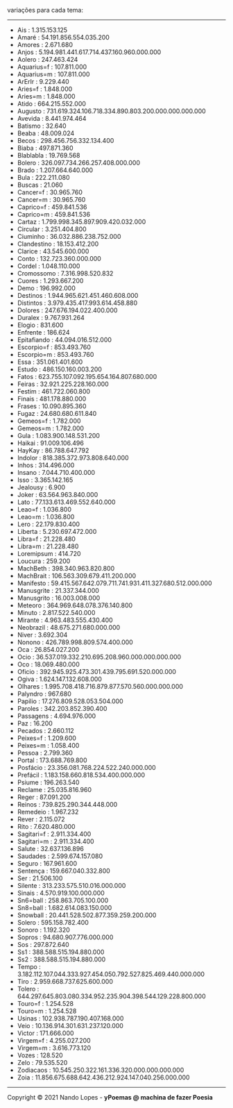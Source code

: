 variações para cada tema:___- Ais : 1.315.153.125- Amaré : 54.191.856.554.035.200- Amores : 2.671.680- Anjos : 5.194.981.441.617.714.437.160.960.000.000- Aolero : 247.463.424- Aquarius=f : 107.811.000- Aquarius=m : 107.811.000- ArErIr : 9.229.440- Aries=f : 1.848.000- Aries=m : 1.848.000- Atido : 664.215.552.000- Augusto : 731.619.324.106.718.334.890.803.200.000.000.000.000- Avevida : 8.441.974.464- Batismo : 32.640- Beaba : 48.009.024- Becos : 298.456.756.332.134.400- Biaba : 497.871.360- Blablabla : 19.769.568- Bolero : 326.097.734.266.257.408.000.000- Brado : 1.207.664.640.000- Bula : 222.211.080- Buscas : 21.060- Cancer=f : 30.965.760- Cancer=m : 30.965.760- Caprico=f : 459.841.536- Caprico=m : 459.841.536- Cartaz : 1.799.998.345.897.909.420.032.000- Circular : 3.251.404.800- Ciuminho : 36.032.886.238.752.000- Clandestino : 18.153.412.200- Clarice : 43.545.600.000- Conto : 132.723.360.000.000- Cordel : 1.048.110.000- Cromossomo : 7.316.998.520.832- Cuores : 1.293.667.200- Demo : 196.992.000- Destinos : 1.944.965.621.451.460.608.000- Distintos : 3.979.435.417.993.614.458.880- Dolores : 247.676.194.022.400.000- Duralex : 9.767.931.264- Elogio : 831.600- Enfrente : 186.624- Epitafiando : 44.094.016.512.000- Escorpio=f : 853.493.760- Escorpio=m : 853.493.760- Essa : 351.061.401.600- Estudo : 486.150.160.003.200- Fatos : 623.755.107.092.195.654.164.807.680.000- Feiras : 32.921.225.228.160.000- Festim : 461.722.060.800- Finais : 481.178.880.000- Frases : 10.090.895.360- Fugaz : 24.680.680.611.840- Gemeos=f : 1.782.000- Gemeos=m : 1.782.000- Gula : 1.083.900.148.531.200- Haikai : 91.009.106.496- HayKay : 86.788.647.792- Indolor : 818.385.372.973.808.640.000- Inhos : 314.496.000- Insano : 7.044.710.400.000- Isso : 3.365.142.165- Jealousy : 6.900- Joker : 63.564.963.840.000- Lato : 77.133.613.469.552.640.000- Leao=f : 1.036.800- Leao=m : 1.036.800- Lero : 22.179.830.400- Liberta : 5.230.697.472.000- Libra=f : 21.228.480- Libra=m : 21.228.480- Loremipsum : 414.720- Loucura : 259.200- MachBeth : 398.340.963.820.800- MachBrait : 106.563.309.679.411.200.000- Manifesto : 59.415.567.642.079.711.741.931.411.327.680.512.000.000- Manusgrite : 21.337.344.000- Manusgrito : 16.003.008.000- Meteoro : 364.969.648.078.376.140.800- Minuto : 2.817.522.540.000- Mirante : 4.963.483.555.430.400- Neobrazil : 48.675.271.680.000.000- Niver : 3.692.304- Nonono : 426.789.998.809.574.400.000- Oca : 26.854.027.200- Ocio : 36.537.019.332.210.695.208.960.000.000.000.000- Oco : 18.069.480.000- Oficio : 392.945.925.473.301.439.795.691.520.000.000- Ogiva : 1.624.147.132.608.000- Olhares : 1.995.708.418.716.879.877.570.560.000.000.000- Palyndro : 967.680- Papilio : 17.276.809.528.053.504.000- Paroles : 342.203.852.390.400- Passagens : 4.694.976.000- Paz : 16.200- Pecados : 2.660.112- Peixes=f : 1.209.600- Peixes=m : 1.058.400- Pessoa : 2.799.360- Portal : 173.688.769.800- Posfácio : 23.356.081.768.224.522.240.000.000- Prefácil : 1.183.158.660.818.534.400.000.000- Psiume : 196.263.540- Reclame : 25.035.816.960- Reger : 87.091.200- Reinos : 739.825.290.344.448.000- Remedeio : 1.967.232- Rever : 2.115.072- Rito : 7.620.480.000- Sagitari=f : 2.911.334.400- Sagitari=m : 2.911.334.400- Salute : 32.637.136.896- Saudades : 2.599.674.157.080- Seguro : 167.961.600- Sentença : 159.667.040.332.800- Ser : 21.506.100- Silente : 313.233.575.510.016.000.000- Sinais : 4.570.919.100.000.000- Sn6=ball : 258.863.705.100.000- Sn8=ball : 1.682.614.083.150.000- Snowball : 20.441.528.502.877.359.259.200.000- Solero : 595.158.782.400- Sonoro : 1.192.320- Sopros : 94.680.907.776.000.000- Sos : 297.872.640- Ss1 : 388.588.515.194.880.000- Ss2 : 388.588.515.194.880.000- Tempo : 3.182.112.107.044.333.927.454.050.792.527.825.469.440.000.000- Tiro : 2.959.668.737.625.600.000- Tolero : 644.297.645.803.080.334.952.235.904.398.544.129.228.800.000- Touro=f : 1.254.528- Touro=m : 1.254.528- Usinas : 102.938.787.190.407.168.000- Veio : 10.136.914.301.631.237.120.000- Victor : 171.666.000- Virgem=f : 4.255.027.200- Virgem=m : 3.616.773.120- Vozes : 128.520- Zelo : 79.535.520- Zodiacaos : 10.545.250.322.161.336.320.000.000.000.000- Zoia : 11.856.675.688.642.436.212.924.147.040.256.000.000___Copyright © 2021 Nando Lopes - **yPoemas @ machina de fazer Poesia**